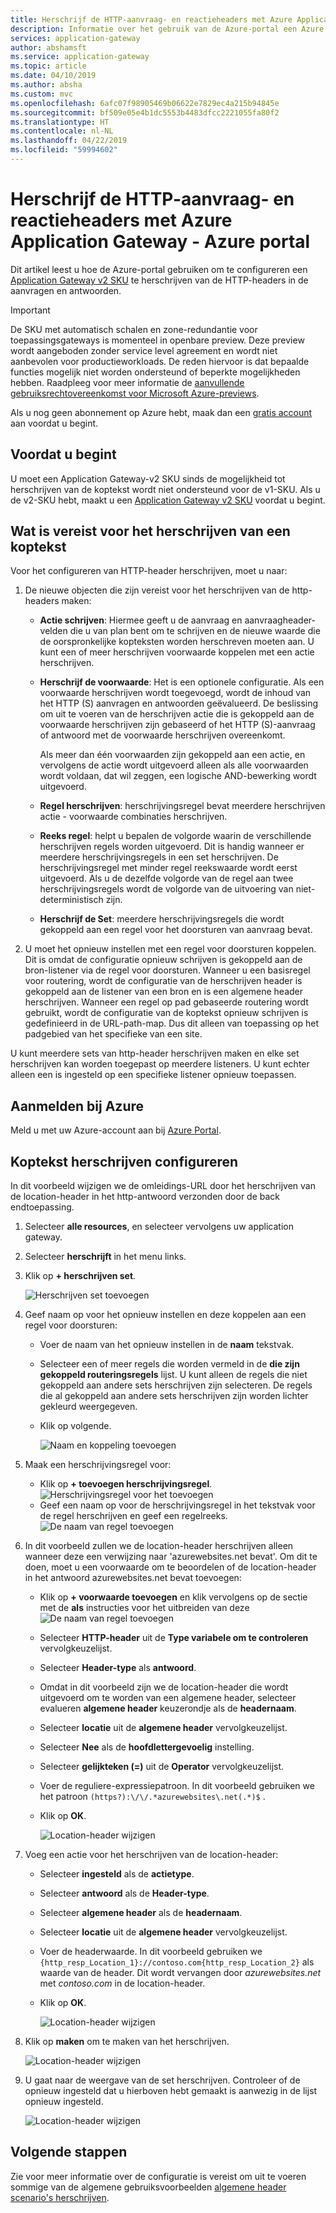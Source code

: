 ```yaml
---
title: Herschrijf de HTTP-aanvraag- en reactieheaders met Azure Application Gateway - Azure portal | Microsoft Docs
description: Informatie over het gebruik van de Azure-portal een Azure Application Gateway voor het herschrijven van de HTTP-headers in de aanvragen en antwoorden te geven via de gateway configureren
services: application-gateway
author: abshamsft
ms.service: application-gateway
ms.topic: article
ms.date: 04/10/2019
ms.author: absha
ms.custom: mvc
ms.openlocfilehash: 6afc07f98905469b06622e7829ec4a215b94845e
ms.sourcegitcommit: bf509e05e4b1dc5553b4483dfcc2221055fa80f2
ms.translationtype: HT
ms.contentlocale: nl-NL
ms.lasthandoff: 04/22/2019
ms.locfileid: "59994602"
---
```

# <a name="rewrite-http-request-and-response-headers-with-azure-application-gateway---azure-portal"></a>Herschrijf de HTTP-aanvraag- en reactieheaders met Azure Application Gateway - Azure portal

Dit artikel leest u hoe de Azure-portal gebruiken om te configureren een [Application Gateway v2 SKU](<https://docs.microsoft.com/azure/application-gateway/application-gateway-autoscaling-zone-redundant>) te herschrijven van de HTTP-headers in de aanvragen en antwoorden.

> [!IMPORTANT]
> De SKU met automatisch schalen en zone-redundantie voor toepassingsgateways is momenteel in openbare preview. Deze preview wordt aangeboden zonder service level agreement en wordt niet aanbevolen voor productieworkloads. De reden hiervoor is dat bepaalde functies mogelijk niet worden ondersteund of beperkte mogelijkheden hebben. Raadpleeg voor meer informatie de [aanvullende gebruiksrechtovereenkomst voor Microsoft Azure-previews](https://azure.microsoft.com/support/legal/preview-supplemental-terms/).

Als u nog geen abonnement op Azure hebt, maak dan een [gratis account](https://azure.microsoft.com/free/?WT.mc_id=A261C142F) aan voordat u begint.

## <a name="before-you-begin"></a>Voordat u begint

U moet een Application Gateway-v2 SKU sinds de mogelijkheid tot herschrijven van de koptekst wordt niet ondersteund voor de v1-SKU. Als u de v2-SKU hebt, maakt u een [Application Gateway v2 SKU](https://docs.microsoft.com/azure/application-gateway/tutorial-autoscale-ps) voordat u begint.

## <a name="what-is-required-to-rewrite-a-header"></a>Wat is vereist voor het herschrijven van een koptekst

Voor het configureren van HTTP-header herschrijven, moet u naar:

1. De nieuwe objecten die zijn vereist voor het herschrijven van de http-headers maken:

   - **Actie schrijven**: Hiermee geeft u de aanvraag en aanvraagheader-velden die u van plan bent om te schrijven en de nieuwe waarde die de oorspronkelijke kopteksten worden herschreven moeten aan. U kunt een of meer herschrijven voorwaarde koppelen met een actie herschrijven.

   - **Herschrijf de voorwaarde**: Het is een optionele configuratie. Als een voorwaarde herschrijven wordt toegevoegd, wordt de inhoud van het HTTP (S) aanvragen en antwoorden geëvalueerd. De beslissing om uit te voeren van de herschrijven actie die is gekoppeld aan de voorwaarde herschrijven zijn gebaseerd of het HTTP (S)-aanvraag of antwoord met de voorwaarde herschrijven overeenkomt. 

     Als meer dan één voorwaarden zijn gekoppeld aan een actie, en vervolgens de actie wordt uitgevoerd alleen als alle voorwaarden wordt voldaan, dat wil zeggen, een logische AND-bewerking wordt uitgevoerd.

   - **Regel herschrijven**: herschrijvingsregel bevat meerdere herschrijven actie - voorwaarde combinaties herschrijven.

   - **Reeks regel**: helpt u bepalen de volgorde waarin de verschillende herschrijven regels worden uitgevoerd. Dit is handig wanneer er meerdere herschrijvingsregels in een set herschrijven. De herschrijvingsregel met minder regel reekswaarde wordt eerst uitgevoerd. Als u de dezelfde volgorde van de regel aan twee herschrijvingsregels wordt de volgorde van de uitvoering van niet-deterministisch zijn.

   - **Herschrijf de Set**: meerdere herschrijvingsregels die wordt gekoppeld aan een regel voor het doorsturen van aanvraag bevat.

2. U moet het opnieuw instellen met een regel voor doorsturen koppelen. Dit is omdat de configuratie opnieuw schrijven is gekoppeld aan de bron-listener via de regel voor doorsturen. Wanneer u een basisregel voor routering, wordt de configuratie van de herschrijven header is gekoppeld aan de listener van een bron en is een algemene header herschrijven. Wanneer een regel op pad gebaseerde routering wordt gebruikt, wordt de configuratie van de koptekst opnieuw schrijven is gedefinieerd in de URL-path-map. Dus dit alleen van toepassing op het padgebied van het specifieke van een site.

U kunt meerdere sets van http-header herschrijven maken en elke set herschrijven kan worden toegepast op meerdere listeners. U kunt echter alleen een is ingesteld op een specifieke listener opnieuw toepassen.

## <a name="sign-in-to-azure"></a>Aanmelden bij Azure

Meld u met uw Azure-account aan bij [Azure Portal](https://portal.azure.com/).

## <a name="configure-header-rewrite"></a>Koptekst herschrijven configureren

In dit voorbeeld wijzigen we de omleidings-URL door het herschrijven van de location-header in het http-antwoord verzonden door de back endtoepassing. 

1. Selecteer **alle resources**, en selecteer vervolgens uw application gateway.

2. Selecteer **herschrijft** in het menu links.

3. Klik op **+ herschrijven set**. 

   ![Herschrijven set toevoegen](media/rewrite-http-headers-portal/add-rewrite-set.png)

4. Geef naam op voor het opnieuw instellen en deze koppelen aan een regel voor doorsturen:

   - Voer de naam van het opnieuw instellen in de **naam** tekstvak.
   - Selecteer een of meer regels die worden vermeld in de **die zijn gekoppeld routeringsregels** lijst. U kunt alleen de regels die niet gekoppeld aan andere sets herschrijven zijn selecteren. De regels die al gekoppeld aan andere sets herschrijven zijn worden lichter gekleurd weergegeven.
   - Klik op volgende.
   
     ![Naam en koppeling toevoegen](media/rewrite-http-headers-portal/name-and-association.png)

5. Maak een herschrijvingsregel voor:

   - Klik op **+ toevoegen herschrijvingsregel**.![ Herschrijvingsregel voor het toevoegen](media/rewrite-http-headers-portal/add-rewrite-rule.png)
   - Geef een naam op voor de herschrijvingsregel in het tekstvak voor de regel herschrijven en geef een regelreeks.![De naam van regel toevoegen](media/rewrite-http-headers-portal/rule-name.png)

6. In dit voorbeeld zullen we de location-header herschrijven alleen wanneer deze een verwijzing naar 'azurewebsites.net bevat'. Om dit te doen, moet u een voorwaarde om te beoordelen of de location-header in het antwoord azurewebsites.net bevat toevoegen:

   - Klik op **+ voorwaarde toevoegen** en klik vervolgens op de sectie met de **als** instructies voor het uitbreiden van deze![ De naam van regel toevoegen](media/rewrite-http-headers-portal/add-condition.png)

   - Selecteer **HTTP-header** uit de **Type variabele om te controleren** vervolgkeuzelijst. 

   - Selecteer **Header-type** als **antwoord**.

   - Omdat in dit voorbeeld zijn we de location-header die wordt uitgevoerd om te worden van een algemene header, selecteer evalueren **algemene header** keuzerondje als de **headernaam**.

   - Selecteer **locatie** uit de **algemene header** vervolgkeuzelijst.

   - Selecteer **Nee** als de **hoofdlettergevoelig** instelling.

   - Selecteer **gelijkteken (=)** uit de **Operator** vervolgkeuzelijst.

   - Voer de reguliere-expressiepatroon. In dit voorbeeld gebruiken we het patroon `(https?):\/\/.*azurewebsites\.net(.*)$` .

   - Klik op **OK**.

     ![Location-header wijzigen](media/rewrite-http-headers-portal/condition.png)

7. Voeg een actie voor het herschrijven van de location-header:

   - Selecteer **ingesteld** als de **actietype**.

   - Selecteer **antwoord** als de **Header-type**.

   - Selecteer **algemene header** als de **headernaam**.

   - Selecteer **locatie** uit de **algemene header** vervolgkeuzelijst.

   - Voer de headerwaarde. In dit voorbeeld gebruiken we `{http_resp_Location_1}://contoso.com{http_resp_Location_2}` als waarde van de header. Dit wordt vervangen door *azurewebsites.net* met *contoso.com* in de location-header.

   - Klik op **OK**.

     ![Location-header wijzigen](media/rewrite-http-headers-portal/action.png)

8. Klik op **maken** om te maken van het herschrijven.

   ![Location-header wijzigen](media/rewrite-http-headers-portal/create.png)

9. U gaat naar de weergave van de set herschrijven. Controleer of de opnieuw ingesteld dat u hierboven hebt gemaakt is aanwezig in de lijst opnieuw ingesteld.

   ![Location-header wijzigen](media/rewrite-http-headers-portal/rewrite-set-list.png)

## <a name="next-steps"></a>Volgende stappen

Zie voor meer informatie over de configuratie is vereist om uit te voeren sommige van de algemene gebruiksvoorbeelden [algemene header scenario's herschrijven](https://docs.microsoft.com/azure/application-gateway/rewrite-http-headers).

   
